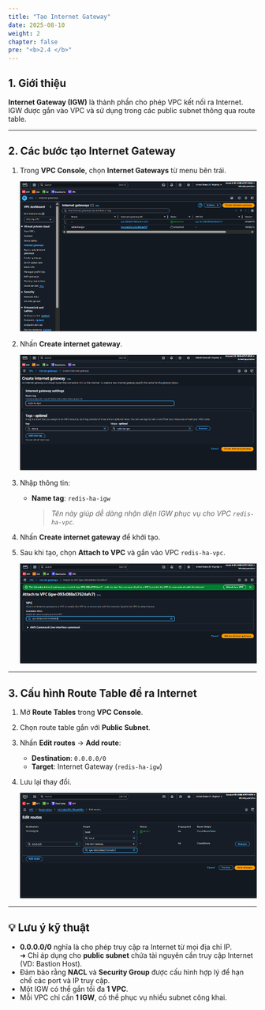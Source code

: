 ```yaml
---
title: "Tạo Internet Gateway"
date: 2025-08-10
weight: 2
chapter: false
pre: "<b>2.4 </b>"
---
```


## 1. Giới thiệu

**Internet Gateway (IGW)** là thành phần cho phép VPC kết nối ra Internet.  
IGW được gắn vào VPC và sử dụng trong các public subnet thông qua route table.

---

## 2. Các bước tạo Internet Gateway

1. Trong **VPC Console**, chọn **Internet Gateways** từ menu bên trái.

   ![Internet Gateways Menu](/images/2.prerequisite/igw-1.png)

2. Nhấn **Create internet gateway**.

   ![Create IGW](/images/2.prerequisite/igw-2.png)

3. Nhập thông tin:
   - **Name tag**: `redis-ha-igw`  
     > *Tên này giúp dễ dàng nhận diện IGW phục vụ cho VPC `redis-ha-vpc`.*

4. Nhấn **Create internet gateway** để khởi tạo.

5. Sau khi tạo, chọn **Attach to VPC** và gắn vào VPC `redis-ha-vpc`.

   ![Attach IGW](/images/2.prerequisite/igw-3.png)

---

## 3. Cấu hình Route Table để ra Internet

1. Mở **Route Tables** trong **VPC Console**.
2. Chọn route table gắn với **Public Subnet**.
3. Nhấn **Edit routes** → **Add route**:
   - **Destination**: `0.0.0.0/0`  
   - **Target**: Internet Gateway (`redis-ha-igw`)
4. Lưu lại thay đổi.

   ![Route IGW](/images/2.prerequisite/igw-4.png)

---

## 💡 Lưu ý kỹ thuật

- **0.0.0.0/0** nghĩa là cho phép truy cập ra Internet từ mọi địa chỉ IP.  
  ➜ Chỉ áp dụng cho **public subnet** chứa tài nguyên cần truy cập Internet (VD: Bastion Host).  
- Đảm bảo rằng **NACL** và **Security Group** được cấu hình hợp lý để hạn chế các port và IP truy cập.
- Một IGW có thể gắn tối đa **1 VPC**.
- Mỗi VPC chỉ cần **1 IGW**, có thể phục vụ nhiều subnet công khai.

